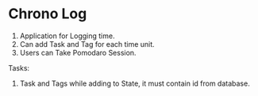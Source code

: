 # Chrono Log
1. Application for Logging time.
2. Can add Task and Tag for each time unit.
3. Users can Take Pomodaro Session.

Tasks:
1. Task and Tags while adding to State, it must contain id from database.